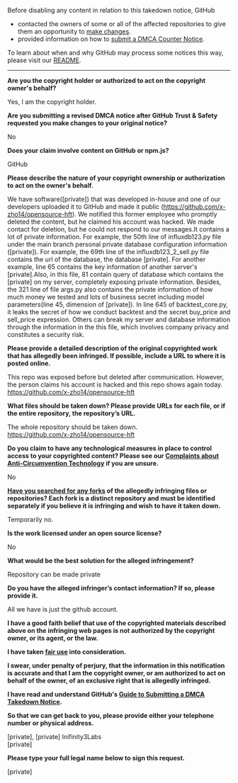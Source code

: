 Before disabling any content in relation to this takedown notice, GitHub
- contacted the owners of some or all of the affected repositories to give them an opportunity to [make changes](https://docs.github.com/en/github/site-policy/dmca-takedown-policy#a-how-does-this-actually-work).
- provided information on how to [submit a DMCA Counter Notice](https://docs.github.com/en/articles/guide-to-submitting-a-dmca-counter-notice).

To learn about when and why GitHub may process some notices this way, please visit our [README](https://github.com/github/dmca/blob/master/README.md#anatomy-of-a-takedown-notice).

---

**Are you the copyright holder or authorized to act on the copyright owner's behalf?**

Yes, I am the copyright holder.

**Are you submitting a revised DMCA notice after GitHub Trust & Safety requested you make changes to your original notice?**

No

**Does your claim involve content on GitHub or npm.js?**

GitHub

**Please describe the nature of your copyright ownership or authorization to act on the owner's behalf.**

We have software([private]) that was developed in-house and one of our developers uploaded it to GitHub and made it public (https://github.com/x-zho14/opensource-hft). We notified this former employee who promptly deleted the content, but he claimed his account was hacked. We made contact for deletion, but he could not respond to our messages.It contains a lot of private information. For example, the 50th line of influxdb123.py file under the main branch personal private database configuration information ([private]). For example, the 69th line of the influxdb123_2_sell.py file contains the url of the database, the database [private]. For another example, line 65 contains the key information of another server's [private].Also, in this file, 81 contain query of database which contains the [private] on my server, completely exposing private information. Besides, the 321 line of file args.py also contains the private information of how much money we tested and lots of business secret including model parameters(line 45, dimension of [private]). In line 645 of backtest_core.py, it leaks the secret of how we conduct backtest and the secret buy_price and sell_price expression. Others can break my server and database information through the information in the this file, which involves company privacy and constitutes a security risk.

**Please provide a detailed description of the original copyrighted work that has allegedly been infringed. If possible, include a URL to where it is posted online.**

This repo was exposed before but deleted after communication. However, the person claims his account is hacked and this repo shows again today.
https://github.com/x-zho14/opensource-hft

**What files should be taken down? Please provide URLs for each file, or if the entire repository, the repository’s URL.**

The whole repository should be taken down.  
https://github.com/x-zho14/opensource-hft

**Do you claim to have any technological measures in place to control access to your copyrighted content? Please see our <a href="https://docs.github.com/articles/guide-to-submitting-a-dmca-takedown-notice#complaints-about-anti-circumvention-technology">Complaints about Anti-Circumvention Technology</a> if you are unsure.**

No

**<a href="https://docs.github.com/articles/dmca-takedown-policy#b-what-about-forks-or-whats-a-fork">Have you searched for any forks</a> of the allegedly infringing files or repositories? Each fork is a distinct repository and must be identified separately if you believe it is infringing and wish to have it taken down.**

Temporarily no.

**Is the work licensed under an open source license?**

No

**What would be the best solution for the alleged infringement?**

Repository can be made private

**Do you have the alleged infringer’s contact information? If so, please provide it.**

All we have is just the github account.

**I have a good faith belief that use of the copyrighted materials described above on the infringing web pages is not authorized by the copyright owner, or its agent, or the law.**

**I have taken <a href="https://www.lumendatabase.org/topics/22">fair use</a> into consideration.**

**I swear, under penalty of perjury, that the information in this notification is accurate and that I am the copyright owner, or am authorized to act on behalf of the owner, of an exclusive right that is allegedly infringed.**

**I have read and understand GitHub's <a href="https://docs.github.com/articles/guide-to-submitting-a-dmca-takedown-notice/">Guide to Submitting a DMCA Takedown Notice</a>.**

**So that we can get back to you, please provide either your telephone number or physical address.**

[private], [private] Inifinity3Labs  
[private]

**Please type your full legal name below to sign this request.**

[private]

